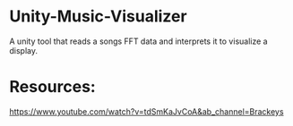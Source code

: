 # Unity-Music-Visualizer
A unity tool that reads a songs FFT data and interprets it to visualize a display.

# Resources:
https://www.youtube.com/watch?v=tdSmKaJvCoA&ab_channel=Brackeys
